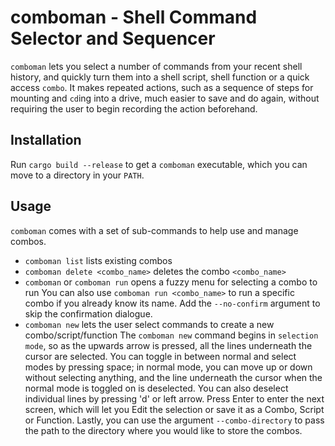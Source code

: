 # comboman - Shell Command Selector and Sequencer
`comboman` lets you select a number of commands from your recent shell history, and quickly turn them into a shell script, shell function or a quick access `combo`. It makes repeated actions, such as a sequence of steps for mounting and `cd`ing into a drive, much easier to save and do again, without requiring the user to begin recording the action beforehand. 

## Installation
Run `cargo build --release` to get a `comboman` executable, which you can move to a directory in your `PATH`.

## Usage
`comboman` comes with a set of sub-commands to help use and manage combos.
- `comboman list` lists existing combos
- `comboman delete <combo_name>` deletes the combo `<combo_name>`
- `comboman` or `comboman run` opens a fuzzy menu for selecting a combo to run
You can also use `comboman run <combo_name>` to run a specific combo if you already know its name.
Add the `--no-confirm` argument to skip the confirmation dialogue.
- `comboman new` lets the user select commands to create a new combo/script/function
The `comboman new` command begins in `selection mode`, so as the upwards arrow is pressed, all the lines underneath the cursor are selected.
You can toggle in between normal and select modes by pressing space; in normal mode, you can move up or down without selecting anything, and the line underneath the cursor when the normal mode is toggled on is deselected. 
You can also deselect individual lines by pressing 'd' or left arrow.
Press Enter to enter the next screen, which will let you Edit the selection or save it as a Combo, Script or Function.
Lastly, you can use the argument `--combo-directory` to pass the path to the directory where you would like to store the combos.
